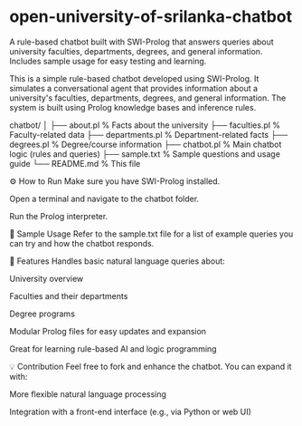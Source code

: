 # open-university-of-srilanka-chatbot
A rule-based chatbot built with SWI-Prolog that answers queries about university faculties, departments, degrees, and general information. Includes sample usage for easy testing and learning.

This is a simple rule-based chatbot developed using SWI-Prolog. It simulates a conversational agent that provides information about a university's faculties, departments, degrees, and general information. The system is built using Prolog knowledge bases and inference rules.

chatbot/
│
├── about.pl          % Facts about the university
├── faculties.pl      % Faculty-related data
├── departments.pl    % Department-related facts
├── degrees.pl        % Degree/course information
├── chatbot.pl          % Main chatbot logic (rules and queries)
├── sample.txt        % Sample questions and usage guide
└── README.md         % This file

⚙️ How to Run
Make sure you have SWI-Prolog installed.

Open a terminal and navigate to the chatbot folder.

Run the Prolog interpreter.

📝 Sample Usage
Refer to the sample.txt file for a list of example queries you can try and how the chatbot responds.

📌 Features
Handles basic natural language queries about:

University overview

Faculties and their departments

Degree programs

Modular Prolog files for easy updates and expansion

Great for learning rule-based AI and logic programming

💡 Contribution
Feel free to fork and enhance the chatbot. You can expand it with:

More flexible natural language processing

Integration with a front-end interface (e.g., via Python or web UI)
